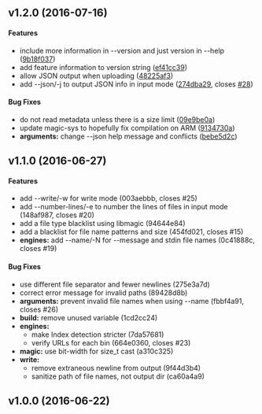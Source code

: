 <a name="v1.2.0"></a>
## v1.2.0 (2016-07-16)


#### Features

*   include more information in --version and just version in --help ([9b18f037](9b18f037))
*   add feature information to version string ([ef41cc39](ef41cc39))
*   allow JSON output when uploading ([48225af3](48225af3))
*   add --json/-j to output JSON info in input mode ([274dba29](274dba29), closes [#28](28))

#### Bug Fixes

*   do not read metadata unless there is a size limit ([09e9be0a](09e9be0a))
*   update magic-sys to hopefully fix compilation on ARM ([9134730a](9134730a))
* **arguments:**  change --json help message and conflicts ([bebe5d2c](bebe5d2c))



<a name="v1.1.0"></a>
## v1.1.0 (2016-06-27)


#### Features

*   add --write/-w for write mode (003aebbb, closes #25)
*   add --number-lines/-e to number the lines of files in input mode (148af987, closes #20)
*   add a file type blacklist using libmagic (94644e84)
*   add a blacklist for file name patterns and size (454fd021, closes #15)
* **engines:**  add --name/-N for --message and stdin file names (0c41888c, closes #19)

#### Bug Fixes

*   use different file separator and fewer newlines (275e3a7d)
*   correct error message for invalid paths (89428d8b)
* **arguments:**  prevent invalid file names when using --name (fbbf4a91, closes #26)
* **build:**  remove unused variable (1cd2cc24)
* **engines:**
  *  make Index detection stricter (7da57681)
  *  verify URLs for each bin (664e0360, closes #23)
* **magic:**  use bit-width for size_t cast (a310c325)
* **write:**
  *  remove extraneous newline from output (9f44d3b4)
  *  sanitize path of file names, not output dir (ca60a4a9)



<a name="v1.0.0"></a>
## v1.0.0 (2016-06-22)




